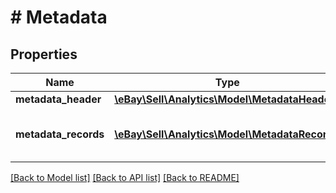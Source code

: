 # # Metadata

## Properties

Name | Type | Description | Notes
------------ | ------------- | ------------- | -------------
**metadata_header** | [**\eBay\Sell\Analytics\Model\MetadataHeader**](MetadataHeader.md) |  | [optional]
**metadata_records** | [**\eBay\Sell\Analytics\Model\MetadataRecord[]**](MetadataRecord.md) | A list of the individual report records. | [optional]

[[Back to Model list]](../../README.md#models) [[Back to API list]](../../README.md#endpoints) [[Back to README]](../../README.md)

